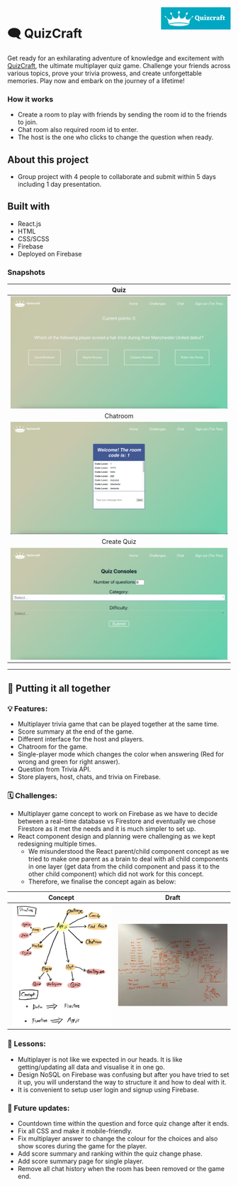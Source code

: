 <a href="https://quizcraft-c8706.web.app/">
    <img src="./public/readme1.png" alt="QuizCraft logo" title="QuizCraft" align="right" height="50" />
</a>

# :left_speech_bubble: QuizCraft

Get ready for an exhilarating adventure of knowledge and excitement with [QuizCraft](https://quizcraft-c8706.web.app/), the ultimate multiplayer quiz game. Challenge your friends across various topics, prove your trivia prowess, and create unforgettable memories. Play now and embark on the journey of a lifetime!

### How it works
- Create a room to play with friends by sending the room id to the friends to join.
- Chat room also required room id to enter.
- The host is the one who clicks to change the question when ready.

## About this project
- Group project with 4 people to collaborate and submit within 5 days including 1 day presentation.

## Built with
- React.js
- HTML
- CSS/SCSS
- Firebase
- Deployed on Firebase

### Snapshots
|Quiz|
|:-:|
|<img src="./public/quiz.png" border="0"/>|
|Chatroom|
|<img src="./public/chat.png" border="0"/>|
|Create Quiz|
|<img src="./public/create.png" border="0"/>|

---

## :bell: Putting it all together

### :bulb: Features:
- Multiplayer trivia game that can be played together at the same time.
- Score summary at the end of the game.
- Different interface for the host and players.
- Chatroom for the game.
- Single-player mode which changes the color when answering (Red for wrong and green for right answer).
- Question from Trivia API.
- Store players, host, chats, and trivia on Firebase.

### :spiral_calendar: Challenges:
- Multiplayer game concept to work on Firebase as we have to decide between a real-time database vs Firestore and eventually we chose Firestore as it met the needs and it is much simpler to set up.
- React component design and planning were challenging as we kept redesigning multiple times.
   - We misunderstood the React parent/child component concept as we tried to make one parent as a brain to deal with all child components in one layer (get data from the child component and pass it to the other child component) which did not work for this concept.
   - Therefore, we finalise the concept again as below:

|Concept|Draft|
|:-:|:-:|
|<img src="./public/concept1.jpg" border="0"/> | <img src="./public/concept2.jpg" border="0"/>|

### :book: Lessons:
- Multiplayer is not like we expected in our heads. It is like getting/updating all data and visualise it in one go.
- Design NoSQL on Firebase was confusing but after you have tried to set it up, you will understand the way to structure it and how to deal with it.
- It is convenient to setup user login and signup using Firebase.

### :bookmark: Future updates:
- Countdown time within the question and force quiz change after it ends.
- Fix all CSS and make it mobile-friendly.
- Fix multiplayer answer to change the colour for the choices and also show scores during the game for the player.
- Add score summary and ranking within the quiz change phase.
- Add score summary page for single player.
- Remove all chat history when the room has been removed or the game end.
